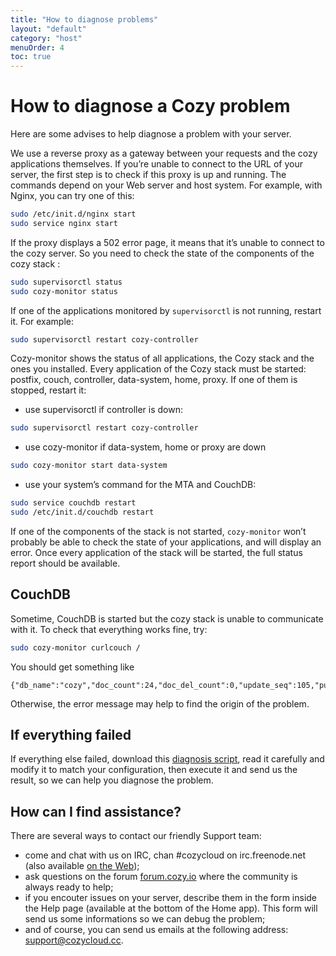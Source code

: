 ```yaml
---
title: "How to diagnose problems"
layout: "default"
category: "host"
menuOrder: 4
toc: true
---
```


# How to diagnose a Cozy problem

Here are some advises to help diagnose a problem with your server.

We use a reverse proxy as a gateway between your requests and the cozy applications themselves. If you’re unable to connect to the URL of your server, the first step is to check if this proxy is up and running. The commands depend on your Web server and host system. For example, with Nginx, you can try one of this:

```bash
sudo /etc/init.d/nginx start
sudo service nginx start
```

If the proxy displays a 502 error page, it means that it’s unable to connect to the cozy server. So you need to check the state of the components of the cozy stack :

```bash
sudo supervisorctl status
sudo cozy-monitor status
```

If one of the applications monitored by `supervisorctl` is not running, restart it. For example:

```bash
sudo supervisorctl restart cozy-controller
```

Cozy-monitor shows the status of all applications, the Cozy stack and the ones you installed. Every application of the Cozy stack must be started: postfix, couch, controller, data-system, home, proxy. If one of them is stopped, restart it:

- use supervisorctl if controller is down:
```bash
sudo supervisorctl restart cozy-controller
```

- use cozy-monitor if data-system, home or proxy are down
```bash
sudo cozy-monitor start data-system
```
- use your system’s command for the MTA and CouchDB:

```bash
sudo service couchdb restart
sudo /etc/init.d/couchdb restart
```

If one of the components of the stack is not started, `cozy-monitor` won’t probably be able to check the state of your applications, and will display an error. Once every application of the stack will be started, the full status report should be available.


## CouchDB

Sometime, CouchDB is started but the cozy stack is unable to communicate with it. To check that everything works fine, try:

```bash
sudo cozy-monitor curlcouch /
```

You should get something like
```
{"db_name":"cozy","doc_count":24,"doc_del_count":0,"update_seq":105,"purge_seq":0,"compact_running":false,"disk_size":233575,"data_size":15079,"instance_start_time":"1434965494928586","disk_format_version":6,"committed_update_seq":105}
```

Otherwise, the error message may help to find the origin of the problem.


## If everything failed

If everything else failed, download this [diagnosis script](http://debian.cozycloud.cc/diag.sh), read it carefully and modify it to match your configuration, then execute it and send us the result, so we can help you diagnose the problem.


## How can I find assistance?

There are several ways to contact our friendly Support team:
 - come and chat with us on IRC, chan #cozycloud on irc.freenode.net (also available [on the Web](https://webchat.freenode.net/?channels=cozycloud));
 - ask questions on the forum [forum.cozy.io](https://forum.cozy.io/) where the community is always ready to help;
 - if you encouter issues on your server, describe them in the form inside the Help page (available at the bottom of the Home app). This form will send us some informations so we can debug the problem;
 - and of course, you can send us emails at the following address: support@cozycloud.cc.
